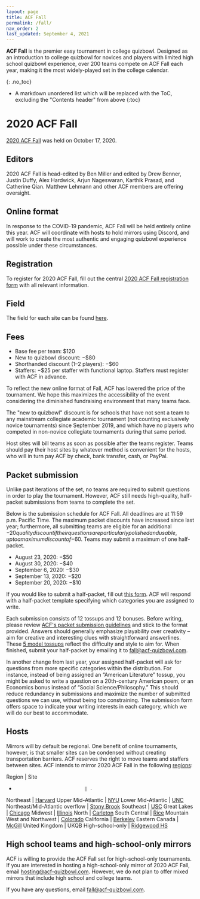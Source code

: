 ```yaml
---
layout: page
title: ACF Fall
permalink: /fall/
nav_order: 2
last_updated: September 4, 2021
---
```


**ACF Fall** is the premier easy tournament in college quizbowl. Designed as an introduction to college quizbowl for novices and players with limited high school quizbowl experience, over 200 teams compete on ACF Fall each year, making it the most widely-played set in the college calendar.

{: .no_toc}
* A markdown unordered list which will be replaced with the ToC, excluding the "Contents header" from above
{:toc}

# 2020 ACF Fall
[2020 ACF Fall](https://hsquizbowl.org/forums/viewtopic.php?f=8&t=24321) was held on October 17, 2020.

## Editors
2020 ACF Fall is head-edited by Ben Miller and edited by Drew Benner, Justin Duffy, Alex Hardwick, Arjun Nageswaran, Karthik Prasad, and Catherine Qian. Matthew Lehmann and other ACF members are offering oversight.

## Online format
In response to the COVID-19 pandemic, ACF Fall will be held entirely online this year. ACF will coordinate with hosts to hold mirrors using Discord, and will work to create the most authentic and engaging quizbowl experience possible under these circumstances.

## Registration
To register for 2020 ACF Fall, fill out the central [2020 ACF Fall registration form](https://forms.gle/qjy2kmJSFv56ySuQ8) with all relevant information.

## Field
The field for each site can be found [here](https://docs.google.com/spreadsheets/d/1hrgokKUJukxb6UmNnrAMwjnScDbiTsOTKAKB40Gunvc/edit?usp=sharing).

## Fees

- Base fee per team: $120
- New to quizbowl discount: −$80
- Shorthanded discount (1–2 players): −$60
- Staffers: −$25 per staffer with functional laptop. Staffers must register with ACF in advance.

To reflect the new online format of Fall, ACF has lowered the price of the tournament. We hope this maximizes the accessibility of the event considering the diminished fundraising environment that many teams face.

The "new to quizbowl" discount is for schools that have not sent a team to any mainstream collegiate academic tournament (not counting exclusively novice tournaments) since September 2019, and which have no players who competed in non-novice collegiate tournaments during that same period.

Host sites will bill teams as soon as possible after the teams register. Teams should pay their host sites by whatever method is convenient for the hosts, who will in turn pay ACF by check, bank transfer, cash, or PayPal.

## Packet submission
Unlike past iterations of the set, no teams are required to submit questions in order to play the tournament. However, ACF still needs high-quality, half-packet submissions from teams to complete the set.

Below is the submission schedule for ACF Fall. All deadlines are at 11:59 p.m. Pacific Time. The maximum packet discounts have increased since last year; furthermore, all submitting teams are eligible for an additional −$20 quality discount if their questions are particularly polished and usable, up to a maximum discount of −$60. Teams may submit a maximum of one half-packet.

- August 23, 2020: −$50
- August 30, 2020: −$40
- September 6, 2020: −$30
- September 13, 2020: −$20
- September 20, 2020: −$10

If you would like to submit a half-packet, fill out [this form](https://docs.google.com/forms/d/e/1FAIpQLSfEkGlKRiGfDeo_tQIU4hl8yPIXLMUxLh1A0GrHv2tmEyrcYQ/viewform?usp=sf_link). ACF will respond with a half-packet template specifying which categories you are assigned to write.

Each submission consists of 12 tossups and 12 bonuses. Before writing, please review [ACF's packet submission guidelines](/packet-submission-guidelines) and stick to the format provided. Answers should generally emphasize playability over creativity – aim for creative and interesting clues with straightforward answerlines. These [5 model tossups](https://docs.google.com/document/d/1mokTuDeyDDSb4J1yQG6BWeGsee4x-RFsqf-lmvfBXjc/edit?usp=sharing) reflect the difficulty and style to aim for. When finished, submit your half-packet by emailing it to [fall@acf-quizbowl.com](mailto:fall@acf-quizbowl.com).

In another change from last year, your assigned half-packet will ask for questions from more specific categories within the distribution. For instance, instead of being assigned an “American Literature” tossup, you might be asked to write a question on a 20th-century American poem, or an Economics bonus instead of “Social Science/Philosophy.” This should reduce redundancy in submissions and maximize the number of submitted questions we can use, without being too constraining. The submission form offers space to indicate your writing interests in each category, which we will do our best to accommodate.

## Hosts
<!-- If you are interested in hosting an online mirror of ACF Fall, fill out this form. If you have any questions about hosting or about the form, contact ACF’s Site Coordinator at [hosting@acf-quizbowl.com](mailto:hosting@acf-quizbowl.com). Hosts must abide by ACF’s Hosting Guidelines, which will be revised to reflect requirements for online tournaments. -->

Mirrors will by default be regional. One benefit of online tournaments, however, is that smaller sites can be condensed without creating transportation barriers. ACF reserves the right to move teams and staffers between sites. ACF intends to mirror 2020 ACF Fall in the following [regions](/hosting-guidelines#regions-according-to-acf):

Region                          | Site
-                               | -
Northeast                       | [Harvard](https://www.hsquizbowl.org/forums/viewtopic.php?f=8&t=24515)
Upper Mid-Atlantic              | [NYU](https://hsquizbowl.org/forums/viewtopic.php?f=8&t=24424)
Lower Mid-Atlantic              | [UNC](https://hsquizbowl.org/forums/viewtopic.php?f=8&t=24427)
Northeast/Mid-Atlantic overflow | [Stony Brook](https://hsquizbowl.org/forums/viewtopic.php?f=8&t=24431)
Southeast                       | [USC](https://hsquizbowl.org/forums/viewtopic.php?f=8&t=24454)
Great Lakes                     | [Chicago](https://hsquizbowl.org/forums/viewtopic.php?f=8&t=24425)
Midwest                         | [Illinois](https://hsquizbowl.org/forums/viewtopic.php?f=8&t=24453)
North                           | [Carleton](https://hsquizbowl.org/forums/viewtopic.php?f=8&t=24435)
South Central                   | [Rice](https://hsquizbowl.org/forums/viewtopic.php?f=8&t=24430)
Mountain West and Northwest     | [Colorado](https://hsquizbowl.org/forums/viewtopic.php?f=8&t=24445)
California                      | [Berkeley](https://hsquizbowl.org/forums/viewtopic.php?f=8&t=24434)
Eastern Canada                  | [McGill](https://hsquizbowl.org/forums/viewtopic.php?f=8&t=24423)
United Kingdom                  | UKQB
High-school-only                | [Ridgewood HS](https://hsquizbowl.org/forums/viewtopic.php?f=1&t=24422)

## High school teams and high-school-only mirrors
ACF is willing to provide the ACF Fall set for high-school-only tournaments. If you are interested in hosting a high-school-only mirror of 2020 ACF Fall, email [hosting@acf-quizbowl.com](mailto:hosting@acf-quizbowl.com). However, we do not plan to offer mixed mirrors that include high school and college teams.

If you have any questions, email [fall@acf-quizbowl.com](fall@acf-quizbowl.com).

